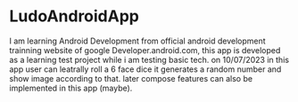 # LudoAndroidApp

I am learning Android Development from official android development trainning website of google
Developer.android.com, this app is developed as a learning test project while i am testing basic tech. on 10/07/2023
in this app user can leatrally roll a 6 face dice it generates a random number and show image according to that.
later compose features can also be implemented in this app (maybe).
